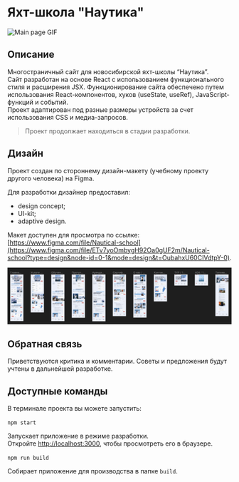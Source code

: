 # Яхт-школа "Наутика"

<img src="mainPageNautika.gif" alt="Main page GIF" width="50%" height="50%">

## Описание

Многостраничный сайт для новосибирской яхт-школы “Наутика”.\
Сайт разработан на основе React с использованием функционального стиля и расширения JSX. Функционирование сайта обеспечено путем использования React-компонентов, хуков (useState, useRef), JavaScript-функций и событий.\
Проект адаптирован под разные размеры устройств за счет использования CSS и медиа-запросов. 

> Проект продолжает находиться в стадии разработки.

## Дизайн

Проект создан по стороннему дизайн-макету (учебному проекту другого человека) на Figma. 

Для разработки дизайнер предоставил:
- design concept;
- UI-kit;
- adaptive design.

Макет доступен для просмотра по ссылке: [https://www.figma.com/file/Nautical-school](https://www.figma.com/file/ETv7yoOmbygH92Oa0gUF2m/Nautical-school?type=design&node-id=0-1&mode=design&t=OubahxU60CIVdtpY-0).

<img src="designLayout.png" alt="Design layout">

## Обратная связь

Приветствуются критика и комментарии. Советы и предложения будут учтены в дальнейшей разработке.

## Доступные команды

В терминале проекта вы можете запустить:

`npm start`

Запускает приложение в режиме разработки.\
Откройте [http://localhost:3000](http://localhost:3000), чтобы просмотреть его в браузере.

`npm run build`

Собирает приложение для производства в папке `build`.

